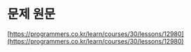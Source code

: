 # 문제 원문

[https://programmers.co.kr/learn/courses/30/lessons/12980](https://programmers.co.kr/learn/courses/30/lessons/12980)
